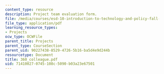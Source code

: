 ```yaml
---
content_type: resource
description: Project team evaluation form.
file: /media/courses/esd-10-introduction-to-technology-and-policy-fall-2006/714100270745108c5090b03a23e67501_360_colleague.pdf
file_type: application/pdf
learning_resource_types:
- Projects
ocw_type: OCWFile
parent_title: Projects
parent_type: CourseSection
parent_uid: 90227438-8529-4726-5b16-ba5d4e9d244b
resourcetype: Document
title: 360_colleague.pdf
uid: 71410027-0745-108c-5090-b03a23e67501
---
```

